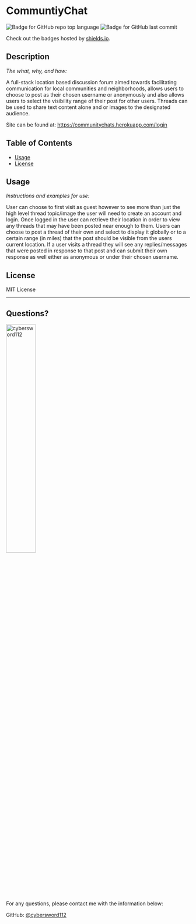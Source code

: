 # CommuntiyChat

  ![Badge for GitHub repo top language](https://img.shields.io/github/languages/top/cybersword112/CommunityChat?style=flat&logo=appveyor) ![Badge for GitHub last commit](https://img.shields.io/github/last-commit/cybersword112/CommunityChat?style=flat&logo=appveyor)
  
  Check out the badges hosted by [shields.io](https://shields.io/).
  
  
  ## Description 
  
  *The what, why, and how:* 
  
  A full-stack location based discussion forum aimed towards facilitating communication for local communities and neighborhoods, allows users to choose to post as their chosen username or anonymously and also allows users to select the visibility range of their post for other users. Threads can be used to share text content alone and or images to the designated audience. 

  Site can be found at: https://communitychats.herokuapp.com/login

  ## Table of Contents
  * [Usage](#usage)
  * [License](#license)
  
  ## Usage 
  
  *Instructions and examples for use:*
  
  User can choose to first visit as guest however to see more than just the high level thread topic/image the user will need to create an account and login. Once logged in the user can retrieve their location in order to view any threads that may have been posted near enough to them. Users can choose to post a thread of their own and select to display it globally or to a certain range (in miles) that the post should be visible from the users current location. If a user visits a thread they will see any replies/messages that were posted in response to that post and can submit their own response as well either as anonymous or under their chosen username. 
  
  ## License
  
  MIT License
  
  ---
  
  ## Questions?

  <img src="https://avatars.githubusercontent.com/u/86507895?v=4" alt="cybersword112" width="40%" />
  
  For any questions, please contact me with the information below:
 
  GitHub: [@cybersword112](https://api.github.com/users/cybersword112)
  